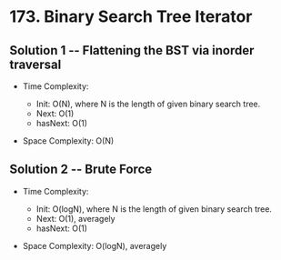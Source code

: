 # 173. Binary Search Tree Iterator

## Solution 1 -- Flattening the BST via inorder traversal

- Time Complexity:

  - Init: O(N), where N is the length of given binary search tree.
  - Next: O(1)
  - hasNext: O(1)

- Space Complexity: O(N)

## Solution 2 -- Brute Force

- Time Complexity:

  - Init: O(logN), where N is the length of given binary search tree.
  - Next: O(1), averagely
  - hasNext: O(1)

- Space Complexity: O(logN), averagely
